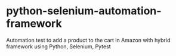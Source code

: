 # python-selenium-automation-framework
Automation test to add a product to the cart in Amazon with hybrid framework using Python, Selenium, Pytest
